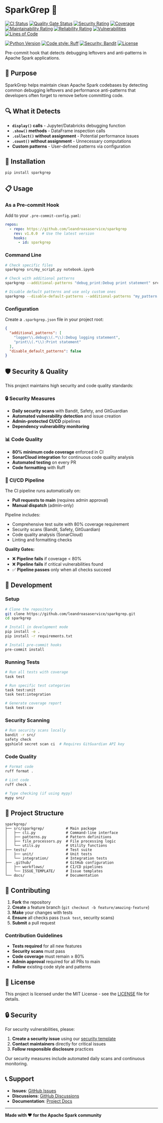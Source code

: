 # SparkGrep 🚀

[![CI Status](https://github.com/leandroasaservice/sparkgrep/workflows/CI%20Pipeline/badge.svg)](https://github.com/leandroasaservice/sparkgrep/actions/workflows/ci.yml)
[![Quality Gate Status](https://sonarcloud.io/api/project_badges/measure?project=leandroasaservice_sparkgrep&metric=alert_status)](https://sonarcloud.io/summary/new_code?id=leandroasaservice_sparkgrep)
[![Security Rating](https://sonarcloud.io/api/project_badges/measure?project=leandroasaservice_sparkgrep&metric=security_rating)](https://sonarcloud.io/summary/new_code?id=leandroasaservice_sparkgrep)
[![Coverage](https://sonarcloud.io/api/project_badges/measure?project=leandroasaservice_sparkgrep&metric=coverage)](https://sonarcloud.io/summary/new_code?id=leandroasaservice_sparkgrep)
[![Maintainability Rating](https://sonarcloud.io/api/project_badges/measure?project=leandroasaservice_sparkgrep&metric=maintainability_rating)](https://sonarcloud.io/summary/new_code?id=leandroasaservice_sparkgrep)
[![Reliability Rating](https://sonarcloud.io/api/project_badges/measure?project=leandroasaservice_sparkgrep&metric=reliability_rating)](https://sonarcloud.io/summary/new_code?id=leandroasaservice_sparkgrep)
[![Vulnerabilities](https://sonarcloud.io/api/project_badges/measure?project=leandroasaservice_sparkgrep&metric=vulnerabilities)](https://sonarcloud.io/summary/new_code?id=leandroasaservice_sparkgrep)
[![Lines of Code](https://sonarcloud.io/api/project_badges/measure?project=leandroasaservice_sparkgrep&metric=ncloc)](https://sonarcloud.io/summary/new_code?id=leandroasaservice_sparkgrep)

[![Python Version](https://img.shields.io/badge/python-3.12+-blue.svg)](https://www.python.org/downloads/)
[![Code style: Ruff](https://img.shields.io/endpoint?url=https://raw.githubusercontent.com/astral-sh/ruff/main/assets/badge/v2.json)](https://github.com/astral-sh/ruff)
[![Security: Bandit](https://img.shields.io/badge/security-bandit-yellow.svg)](https://github.com/PyCQA/bandit)
[![License](https://img.shields.io/badge/license-MIT-green.svg)](LICENSE)

Pre-commit hook that detects debugging leftovers and anti-patterns in Apache Spark applications.

## 🎯 Purpose

SparkGrep helps maintain clean Apache Spark codebases by detecting common debugging leftovers and performance anti-patterns that developers often forget to remove before committing code.

## 🔍 What it Detects

- **`display()` calls** - Jupyter/Databricks debugging function
- **`.show()` methods** - DataFrame inspection calls
- **`.collect()` without assignment** - Potential performance issues
- **`.count()` without assignment** - Unnecessary computations
- **Custom patterns** - User-defined patterns via configuration

## 🚀 Installation

```bash
pip install sparkgrep
```

## 📋 Usage

### As a Pre-commit Hook

Add to your `.pre-commit-config.yaml`:

```yaml
repos:
  - repo: https://github.com/leandroasaservice/sparkgrep
    rev: v1.0.0  # Use the latest version
    hooks:
      - id: sparkgrep
```

### Command Line

```bash
# Check specific files
sparkgrep src/my_script.py notebook.ipynb

# Check with additional patterns
sparkgrep --additional-patterns "debug_print:Debug print statement" src/

# Disable default patterns and use only custom ones
sparkgrep --disable-default-patterns --additional-patterns "my_pattern:My description" src/
```

### Configuration

Create a `.sparkgrep.json` file in your project root:

```json
{
  "additional_patterns": [
    "logger\\.debug\\(.*\\):Debug logging statement",
    "print\\(.*\\):Print statement"
  ],
  "disable_default_patterns": false
}
```

## 🛡️ Security & Quality

This project maintains high security and code quality standards:

### 🔒 Security Measures
- **Daily security scans** with Bandit, Safety, and GitGuardian
- **Automated vulnerability detection** and issue creation
- **Admin-protected CI/CD** pipelines
- **Dependency vulnerability monitoring**

### 📊 Code Quality
- **80% minimum code coverage** enforced in CI
- **SonarCloud integration** for continuous code quality analysis
- **Automated testing** on every PR
- **Code formatting** with Ruff

### 🚦 CI/CD Pipeline

The CI pipeline runs automatically on:
- **Pull requests to main** (requires admin approval)
- **Manual dispatch** (admin-only)

Pipeline includes:
- Comprehensive test suite with 80% coverage requirement
- Security scans (Bandit, Safety, GitGuardian)
- Code quality analysis (SonarCloud)
- Linting and formatting checks

**Quality Gates:**
- ❌ **Pipeline fails** if coverage < 80%
- ❌ **Pipeline fails** if critical vulnerabilities found
- ✅ **Pipeline passes** only when all checks succeed

## 🧪 Development

### Setup

```bash
# Clone the repository
git clone https://github.com/leandroasaservice/sparkgrep.git
cd sparkgrep

# Install in development mode
pip install -e .
pip install -r requirements.txt

# Install pre-commit hooks
pre-commit install
```

### Running Tests

```bash
# Run all tests with coverage
task test

# Run specific test categories
task test:unit
task test:integration

# Generate coverage report
task test:cov
```

### Security Scanning

```bash
# Run security scans locally
bandit -r src/
safety check
ggshield secret scan ci  # Requires GitGuardian API key
```

### Code Quality

```bash
# Format code
ruff format .

# Lint code
ruff check .

# Type checking (if using mypy)
mypy src/
```

## 📁 Project Structure

```
sparkgrep/
├── src/sparkgrep/          # Main package
│   ├── cli.py              # Command-line interface
│   ├── patterns.py         # Pattern definitions
│   ├── file_processors.py  # File processing logic
│   └── utils.py            # Utility functions
├── tests/                  # Test suite
│   ├── unit/               # Unit tests
│   └── integration/        # Integration tests
├── .github/                # GitHub configuration
│   ├── workflows/          # CI/CD pipelines
│   └── ISSUE_TEMPLATE/     # Issue templates
└── docs/                   # Documentation
```

## 🤝 Contributing

1. **Fork** the repository
2. **Create** a feature branch (`git checkout -b feature/amazing-feature`)
3. **Make** your changes with tests
4. **Ensure** all checks pass (`task test`, security scans)
5. **Submit** a pull request

### Contribution Guidelines

- **Tests required** for all new features
- **Security scans** must pass
- **Code coverage** must remain ≥ 80%
- **Admin approval** required for all PRs to main
- **Follow** existing code style and patterns

## 📄 License

This project is licensed under the MIT License - see the [LICENSE](LICENSE) file for details.

## 🔒 Security

For security vulnerabilities, please:

1. **Create a security issue** using our [security template](.github/ISSUE_TEMPLATE/security_report.md)
2. **Contact maintainers** directly for critical issues
3. **Follow responsible disclosure** practices

Our security measures include automated daily scans and continuous monitoring.

## 📞 Support

- **Issues**: [GitHub Issues](https://github.com/leandroasaservice/sparkgrep/issues)
- **Discussions**: [GitHub Discussions](https://github.com/leandroasaservice/sparkgrep/discussions)
- **Documentation**: [Project Docs](doc/)

---

**Made with ❤️ for the Apache Spark community**